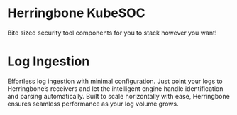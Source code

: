 # Herringbone KubeSOC
Bite sized security tool components for you to stack however you want!

# Log Ingestion
Effortless log ingestion with minimal configuration. Just point your logs to Herringbone’s receivers and let the intelligent engine handle identification and parsing automatically. Built to scale horizontally with ease, Herringbone ensures seamless performance as your log volume grows.